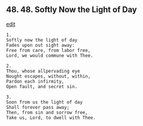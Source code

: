 
## 48.  48. Softly Now the Light of Day
[edit](https://docs.google.com/document/d/1GyWx4jnPcOoONYR71rGsRWpkm7hwVIh4/edit?mode=html)






    1.
    Softly now the light of day
    Fades upon out sight away:
    Free from care, from labor free,
    Lord, we would commune with Thee.

    2.
    Thou, whose allpervading eye
    Nought escapes, without, within,
    Pardon each infirmity,
    Open fault, and secret sin.

    3.
    Soon from us the light of day
    Shall forever pass away;
    Then, from sin and sorrow free,
    Take us, Lord, to dwell with Thee.
